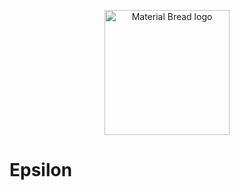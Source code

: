 <p align="center">
    <img width="200" src="https://github.com/user-attachments/assets/f63f688f-5cd5-47a0-80ce-0a3ae24ca008" alt="Material Bread logo">
    <h1>
      Epsilon
    </h1>
</p>


